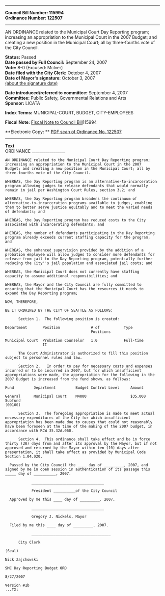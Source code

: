 * * * * *  
  
**Council Bill Number: [](#h0)[](#h2)115994**   
**Ordinance Number: 122507**  
  
* * * * *  
  
AN ORDINANCE related to the Municipal Court Day Reporting program; increasing an appropriation to the Municipal Court in the 2007 Budget; and creating a new position in the Municipal Court; all by three-fourths vote of the City Council.  
  
**Status:** Passed   
**Date passed by Full Council:** September 24, 2007   
**Vote:** 8-0 (Excused: McIver)   
**Date filed with the City Clerk:** October 4, 2007   
**Date of Mayor's signature:** October 3, 2007   
[(about the signature date)](/~public/approvaldate.htm)   
  
  
**Date introduced/referred to committee:** September 4, 2007   
**Committee:** Public Safety, Governmental Relations and Arts   
**Sponsor:** LICATA   
  
**Index Terms:** MUNICIPAL-COURT, BUDGET, CITY-EMPLOYEES  
  
**Fiscal Note:** [Fiscal Note to Council Bill](http://clerk.seattle.gov/~public/fnote/115994.htm)[](#h1)[](#h3)115994  
  
**Electronic Copy: ** [PDF scan of Ordinance No. 122507](/~archives/Ordinances/Ord_122507.pdf)  
  
* * * * *  
  
**Text**  
    ORDINANCE _________________  
  
    AN ORDINANCE related to the Municipal Court Day Reporting program;  
    increasing an appropriation to the Municipal Court in the 2007  
    Budget; and creating a new position in the Municipal Court; all by  
    three-fourths vote of the City Council.  
  
    WHEREAS, the Day Reporting program is an alternative-to-incarceration  
    program allowing judges to release defendants that would normally  
    remain in jail per Washington Court Rules, section 3.2; and  
  
    WHEREAS, the Day Reporting program broadens the continuum of  
    alternative-to-incarceration programs available to judges, enabling  
    them to better serve justice equitably and to meet the varied needs  
    of defendants; and  
  
    WHEREAS, the Day Reporting program has reduced costs to the City  
    associated with incarcerating defendants; and  
  
    WHEREAS, the number of defendants participating in the Day Reporting  
    program already exceeds current staffing capacity for the program;  
    and  
  
    WHEREAS, the enhanced supervision provided by the addition of a  
    probation employee will allow judges to consider more defendants for  
    release from jail to the Day Reporting program, potentially further  
    reducing the City''s jail population and associated jail costs; and  
  
    WHEREAS, the Municipal Court does not currently have staffing  
    capacity to assume additional responsibilities; and  
  
    WHEREAS, the Mayor and the City Council are fully committed to  
    ensuring that the Municipal Court has the resources it needs to  
    expand the Day Reporting program;  
  
    NOW, THEREFORE,  
  
    BE IT ORDAINED BY THE CITY OF SEATTLE AS FOLLOWS:  
  
          Section 1.  The following position is created:  
  
    Department       Position              # of           Type  
                                           Positions  
  
    Municipal Court  Probation Counselor   1.0            Full-time  
                     II  
  
          The Court Administrator is authorized to fill this position  
    subject to personnel rules and law.  
  
          Section 2.   In order to pay for necessary costs and expenses  
    incurred or to be incurred in 2007, but for which insufficient  
    appropriations were made, the appropriation for the following in the  
    2007 Budget is increased from the fund shown, as follows:  
  
    Fund         Department         Budget Control Level     Amount  
  
    General      Municipal Court    M4000                    $35,000  
    Subfund  
    (00100)  
  
          Section 3.  The foregoing appropriation is made to meet actual  
    necessary expenditures of the City for which insufficient  
    appropriation has been made due to causes that could not reasonably  
    have been foreseen at the time of the making of the 2007 budget, in  
    accordance with RCW 35.32A.060.  
  
          Section 4.  This ordinance shall take effect and be in force  
    thirty (30) days from and after its approval by the Mayor, but if not  
    approved and returned by the Mayor within ten (10) days after  
    presentation, it shall take effect as provided by Municipal Code  
    Section 1.04.020.  
  
      Passed by the City Council the ____ day of _________, 2007, and  
    signed by me in open session in authentication of its passage this  
    _____ day of __________, 2007.  
  
                _________________________________  
  
                President __________of the City Council  
  
      Approved by me this ____ day of _________, 2007.  
  
                _________________________________  
  
                Gregory J. Nickels, Mayor  
  
      Filed by me this ____ day of _________, 2007.  
  
                ____________________________________  
  
          City Clerk  
  
    (Seal)  
  
    Nick Zajchowski  
  
    SMC Day Reporting Budget ORD  
  
    8/27/2007  
  
    Version #1b  
    ...TX:  
